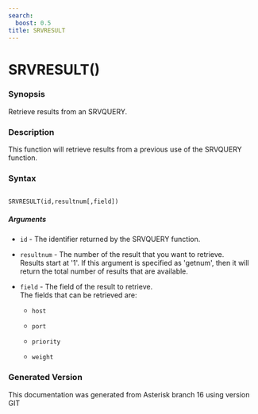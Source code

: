```yaml
---
search:
  boost: 0.5
title: SRVRESULT
---
```


# SRVRESULT()

### Synopsis

Retrieve results from an SRVQUERY.

### Description

This function will retrieve results from a previous use of the SRVQUERY function.<br>


### Syntax


```

SRVRESULT(id,resultnum[,field])
```
##### Arguments


* `id` - The identifier returned by the SRVQUERY function.<br>

* `resultnum` - The number of the result that you want to retrieve.<br>
Results start at '1'. If this argument is specified as 'getnum', then it will return the total number of results that are available.<br>

* `field` - The field of the result to retrieve.<br>
The fields that can be retrieved are:<br>

    * `host`

    * `port`

    * `priority`

    * `weight`


### Generated Version

This documentation was generated from Asterisk branch 16 using version GIT 